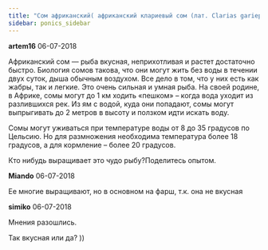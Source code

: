 ```yaml
---
title: "Сом африканский( африканский клариевый сом (лат. Clarias gariepinus))"
sidebar: ponics_sidebar
---
```


**artem16** 06-07-2018

Африканский сом — рыба вкусная, неприхотливая и растет достаточно быстро. Биология сомов такова, что они могут жить без воды в течении двух суток, дыша обычным воздухом. Все дело в том, что у них есть как жабры, так и легкие. Это очень сильная и умная рыба. На своей родине, в Африке, сомы могут до 1 км ходить «пешком» – когда вода уходит из разлившихся рек. Из ям с водой, куда они попадают, сомы могут выпрыгивать до 2 метров в высоту и ползком идти искать воду.

Сомы могут уживаться при температуре воды от 8 до 35 градусов по Цельсию. Но для размножения необходима температура более 18 градусов, а для кормление – более 20 градусов.

Кто нибудь выращивает это чудо рыбу?Поделитесь опытом.


**Miando** 06-07-2018

Ее многие выращивают, но в основном на фарш, т.к. она не вкусная


**simiko** 06-07-2018

 Мнения разошлись. 

Так вкусная или да? ))


